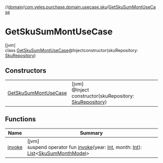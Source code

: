 //[domain](../../../index.md)/[com.veles.purchase.domain.usecase.sku](../index.md)/[GetSkuSumMontUseCase](index.md)

# GetSkuSumMontUseCase

[jvm]\
class [GetSkuSumMontUseCase](index.md)@Injectconstructor(skuRepository: [SkuRepository](../../com.veles.purchase.domain.repository.sku/-sku-repository/index.md))

## Constructors

| | |
|---|---|
| [GetSkuSumMontUseCase](-get-sku-sum-mont-use-case.md) | [jvm]<br>@Inject<br>constructor(skuRepository: [SkuRepository](../../com.veles.purchase.domain.repository.sku/-sku-repository/index.md)) |

## Functions

| Name | Summary |
|---|---|
| [invoke](invoke.md) | [jvm]<br>suspend operator fun [invoke](invoke.md)(year: [Int](https://kotlinlang.org/api/latest/jvm/stdlib/kotlin/-int/index.html), month: [Int](https://kotlinlang.org/api/latest/jvm/stdlib/kotlin/-int/index.html)): [List](https://kotlinlang.org/api/latest/jvm/stdlib/kotlin.collections/-list/index.html)&lt;[SkuSumMonthModel](../../com.veles.purchase.domain.model/-sku-sum-month-model/index.md)&gt; |
